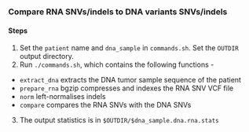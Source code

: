 ### Compare RNA SNVs/indels to DNA variants SNVs/indels

#### Steps
1. Set the ```patient``` name and ```dna_sample``` in ```commands.sh```. Set the ```OUTDIR``` output directory.
2. Run ```./commands.sh```, which contains the following functions -
 * ```extract_dna``` extracts the DNA tumor sample sequence of the patient
 * ```prepare_rna``` bgzip compresses and indexes the RNA SNV VCF file
 * ```norm``` left-normalises indels
 * ```compare``` compares the RNA SNVs with the DNA SNVs
3. The output statistics is in ```$OUTDIR/$dna_sample.dna.rna.stats```


